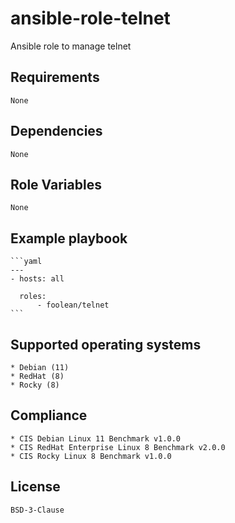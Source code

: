 # ansible-role-telnet

Ansible role to manage telnet


## Requirements

    None


## Dependencies

    None


## Role Variables

    None


## Example playbook

    ```yaml
    ---
    - hosts: all

      roles:
          - foolean/telnet
    ```


## Supported operating systems

    * Debian (11)
    * RedHat (8)
    * Rocky (8)


## Compliance

    * CIS Debian Linux 11 Benchmark v1.0.0
    * CIS RedHat Enterprise Linux 8 Benchmark v2.0.0
    * CIS Rocky Linux 8 Benchmark v1.0.0


## License

    BSD-3-Clause
